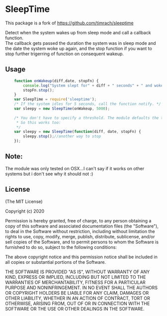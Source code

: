 # SleepTime
This package is a fork of https://github.com/timrach/sleeptime


Detect when the system wakes up from sleep mode and call a callback function.   
The callback gets passed the duration the system was in sleep mode and the date
the system woke up again, and the stop function if you want to stop further trigerring of function on consequent wakeup.

## Usage

```javascript
    function onWakeup(diff,date, stopFn) {
        console.log("System slept for" + diff + " seconds" + " and woke up at " + date);
        stopFn.stop();
    }
    var SleepTime = require('sleeptime');
    /* If the system idles for 5 seconds, call the function notify. */
    var sleepy = new SleepTime(onWakeup, 5000);
    
    /* You don't have to specify a threshold. The module defaults the threshold to 10 seconds.  
     * So this works too: 
     */
    var sleepy = new SleepTime(function(diff, date, stopFn) {
        sleepy.stop();//another way to stop
    });
```

## Note:
The module was only tested on OSX...I can't say if it works on other systems but i don't see why it should not :)


## License

(The MIT License)

Copyright (c) 2020

Permission is hereby granted, free of charge, to any person obtaining a copy
of this software and associated documentation files (the "Software"), to deal
in the Software without restriction, including without limitation the rights
to use, copy, modify, merge, publish, distribute, sublicense, and/or sell
copies of the Software, and to permit persons to whom the Software is
furnished to do so, subject to the following conditions:

The above copyright notice and this permission notice shall be included in
all copies or substantial portions of the Software.

THE SOFTWARE IS PROVIDED "AS IS", WITHOUT WARRANTY OF ANY KIND, EXPRESS OR
IMPLIED, INCLUDING BUT NOT LIMITED TO THE WARRANTIES OF MERCHANTABILITY,
FITNESS FOR A PARTICULAR PURPOSE AND NONINFRINGEMENT. IN NO EVENT SHALL THE
AUTHORS OR COPYRIGHT HOLDERS BE LIABLE FOR ANY CLAIM, DAMAGES OR OTHER
LIABILITY, WHETHER IN AN ACTION OF CONTRACT, TORT OR OTHERWISE, ARISING FROM,
OUT OF OR IN CONNECTION WITH THE SOFTWARE OR THE USE OR OTHER DEALINGS IN
THE SOFTWARE.
